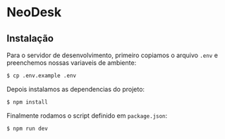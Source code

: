 # NeoDesk

## Instalação

Para o servidor de desenvolvimento, primeiro copiamos o arquivo `.env` e
preenchemos nossas variaveis de ambiente:

```bash
$ cp .env.example .env
```

Depois instalamos as dependencias do projeto:

```bash
$ npm install
```

Finalmente rodamos o script definido em `package.json`:

```bash
$ npm run dev
```
